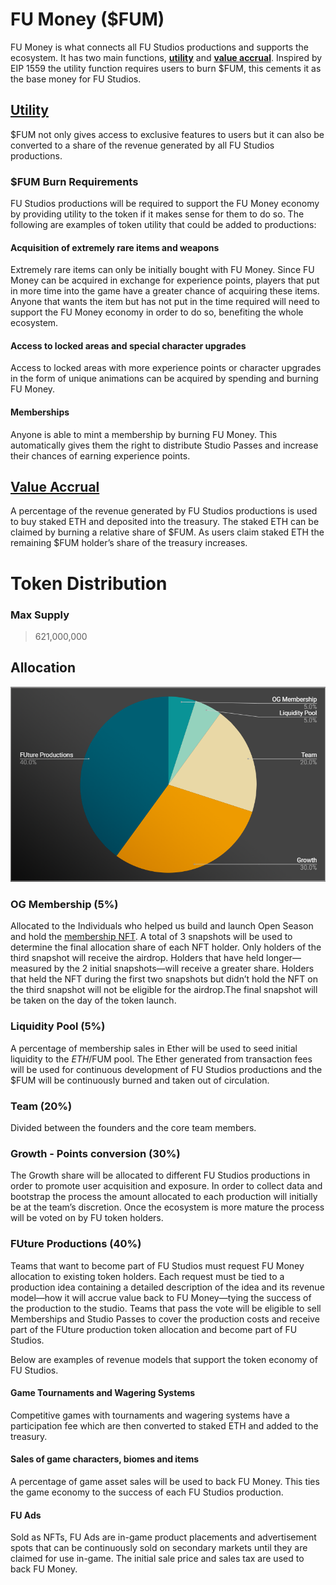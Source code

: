 # FU Money ($FUM)

FU Money is what connects all FU Studios productions and supports the ecosystem. It has two main functions, <a href="#utility">**utility**</a> and <a href="#value-accrual">**value accrual**</a>. Inspired by EIP 1559 the utility function requires users to burn $FUM, this cements it as the base money for FU Studios.

## [Utility](#utility)

$FUM not only gives access to exclusive features to users but it can also be converted to a share of the revenue generated by all FU Studios productions.

### $FUM Burn Requirements

FU Studios productions will be required to support the FU Money economy by providing utility to the token if it makes sense for them to do so. The following are examples of token utility that could be added to productions:

#### Acquisition of extremely rare items and weapons

Extremely rare items can only be initially bought with FU Money. Since FU Money can be acquired in exchange for experience points, players that put in more time into the game have a greater chance of acquiring these items. Anyone that wants the item but has not put in the time required will need to support the FU Money economy in order to do so, benefiting the whole ecosystem.

#### Access to locked areas and special character upgrades

Access to locked areas with more experience points or character upgrades in the form of unique animations can be acquired by spending and burning FU Money.

#### Memberships

Anyone is able to mint a membership by burning FU Money. This automatically gives them the right to distribute Studio Passes and increase their chances of earning experience points.

## [Value Accrual](#value-accrual)

A percentage of the revenue generated by FU Studios productions is used to buy staked ETH and deposited into the treasury.
The staked ETH can be claimed by burning a relative share of $FUM. As users claim staked ETH the remaining $FUM holder’s share of the treasury increases.

# Token Distribution

### Max Supply

> 621,000,000

## Allocation

![Token Allocation](.gitbook/assets/pie.png)

### OG Membership (5%)

Allocated to the Individuals who helped us build and launch Open Season and hold the [membership NFT](https://opensea.io/collection/fustudiomembership). A total of 3 snapshots will be used to determine the final allocation share of each NFT holder. Only holders of the third snapshot will receive the airdrop. Holders that have held longer—measured by the 2 initial snapshots—will receive a greater share. Holders that held the NFT during the first two snapshots but didn’t hold the NFT on the third snapshot will not be eligible for the airdrop.The final snapshot will be taken on the day of the token launch.

### Liquidity Pool (5%)

A percentage of membership sales in Ether will be used to seed initial liquidity to the $ETH/$FUM pool. The Ether generated from transaction fees will be used for continuous development of FU Studios productions and the $FUM will be continuously burned and taken out of circulation.

### Team (20%)

Divided between the founders and the core team members.

### Growth - Points conversion (30%)

The Growth share will be allocated to different FU Studios productions in order to promote user acquisition and exposure. In order to collect data and bootstrap the process the amount allocated to each production will initially be at the team’s discretion. Once the ecosystem is more mature the process will be voted on by FU token holders.

### FUture Productions (40%)

Teams that want to become part of FU Studios must request FU Money allocation to existing token holders. Each request must be tied to a production idea containing a detailed description of the idea and its revenue model—how it will accrue value back to FU Money—tying the success of the production to the studio. Teams that pass the vote will be eligible to sell Memberships and Studio Passes to cover the production costs and receive part of the FUture production token allocation and become part of FU Studios.

Below are examples of revenue models that support the token economy of FU Studios.

#### Game Tournaments and Wagering Systems

Competitive games with tournaments and wagering systems have a participation fee which are then converted to staked ETH and added to the treasury.

#### Sales of game characters, biomes and items

A percentage of game asset sales will be used to back FU Money. This ties the game economy to the success of each FU Studios production.

#### FU Ads

Sold as NFTs, FU Ads are in-game product placements and advertisement spots that can be continuously sold on secondary markets until they are claimed for use in-game. The initial sale price and sales tax are used to back FU Money.
